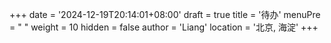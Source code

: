 +++
date = '2024-12-19T20:14:01+08:00'
draft = true
title = '待办'
menuPre = "<i class='fa-regular fa-calendar-check'></i> "
weight = 10
hidden = false
author = 'Liang'
location = '北京, 海淀'
+++
